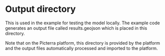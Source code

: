 # Output directory

This is used in the example for testing the model locally. The example code generates an output file
called results.geojson which is placed in this directory.

Note that on the Picterra platform, this directory is provided by the platform and the output files
automatically processed and imported to the platform.
